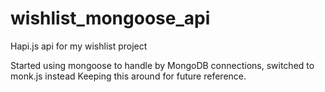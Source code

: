 # wishlist_mongoose_api
Hapi.js api for my wishlist project

Started using mongoose to handle by MongoDB connections, 
switched to monk.js instead
Keeping this around for future reference.
